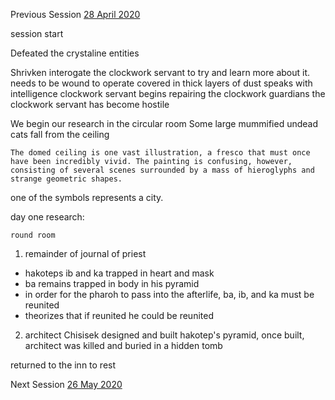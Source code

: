 Previous Session
[28 April 2020](https://github.com/aremedis/mummys-mask-notes/blob/master/2020-Apr-28.md)

session start

Defeated the crystaline entities

Shrivken interogate the clockwork servant to try and learn more about it.
	needs to be wound to operate
	covered in thick layers of dust
	speaks with intelligence
	clockwork servant begins repairing the clockwork guardians
	the clockwork servant has become hostile

We begin our research in the circular room
	Some large mummified undead cats fall from the ceiling
```
The domed ceiling is one vast illustration, a fresco that must once have been incredibly vivid. The painting is confusing, however, consisting of several scenes surrounded by a mass of hieroglyphs and strange geometric shapes.
```
one of the symbols represents a city.

day one research:

```round room```

1) remainder of journal of priest
-	hakoteps ib and ka trapped in heart and mask
-	ba remains trapped in body in his pyramid
-	in order for the pharoh to pass into the afterlife, ba, ib, and ka must be reunited
-	theorizes  that if reunited he could be reunited

2) architect Chisisek designed and built hakotep's pyramid, once built, architect was killed and buried in a hidden tomb

returned to the inn to rest

Next Session
[26 May 2020](https://github.com/aremedis/mummys-mask-notes/blob/master/2020-May-26.md)